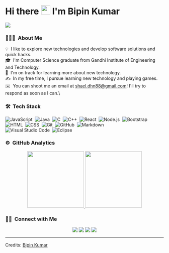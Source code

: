 # Hi there <img src="https://github.com/TheDudeThatCode/TheDudeThatCode/blob/master/Assets/Hi.gif" width="29px"> I'm Bipin Kumar

![](https://camo.githubusercontent.com/992babdffd8c74a1502de375fbdf7e4d54773242/68747470733a2f2f6d656469612e67697068792e636f6d2f6d656469612f53576f536b4e36447854737a71494b4571762f67697068792e676966)

### 👨🏻‍💻 &nbsp;About Me

💡 &nbsp;I like to explore new technologies and develop software solutions and quick hacks.\
🎓 &nbsp;I'm Computer Science graduate from Gandhi Institute of Engineering and Technology.\
🌱 &nbsp;I'm on track for learning more about new technology.\
✍️ &nbsp;In my free time, I pursue learning new technology and playing games.\
✉️ &nbsp;You can shoot me an email at shael.dhn88@gmail.com! I'll try to respond as soon as I can.\


### 🛠 &nbsp;Tech Stack

![JavaScript](https://img.shields.io/badge/-JavaScript-05122A?style=flat&logo=javascript)&nbsp;
![Java](https://img.shields.io/badge/-Java-05122A?style=flat&logo=Java&logoColor=FFA518)&nbsp;
![C](https://img.shields.io/badge/-C-05122A?style=flat&logo=C&logoColor=A8B9CC)&nbsp;
![C++](https://img.shields.io/badge/-C++-05122A?style=flat&logo=C%2B%2B&logoColor=00599C)&nbsp;
![React](https://img.shields.io/badge/-React-05122A?style=flat&logo=react)&nbsp;
![Node.js](https://img.shields.io/badge/-Node.js-05122A?style=flat&logo=node.js)&nbsp;
![Bootstrap](https://img.shields.io/badge/-Bootstrap-05122A?style=flat&logo=bootstrap&logoColor=563D7C)\
![HTML](https://img.shields.io/badge/-HTML-05122A?style=flat&logo=HTML5)&nbsp;
![CSS](https://img.shields.io/badge/-CSS-05122A?style=flat&logo=CSS3&logoColor=1572B6)&nbsp;
![Git](https://img.shields.io/badge/-Git-05122A?style=flat&logo=git)&nbsp;
![GitHub](https://img.shields.io/badge/-GitHub-05122A?style=flat&logo=github)&nbsp;
![Markdown](https://img.shields.io/badge/-Markdown-05122A?style=flat&logo=markdown)\
![Visual Studio Code](https://img.shields.io/badge/-Visual%20Studio%20Code-05122A?style=flat&logo=visual-studio-code&logoColor=007ACC)&nbsp;
![Eclipse](https://img.shields.io/badge/-Eclipse-05122A?style=flat&logo=eclipse-ide&logoColor=2C2255)

### ⚙️ &nbsp;GitHub Analytics

<p align="center">
<a href="https://github.com/shaelraj">
  <img height="180em" src="https://github-readme-stats-eight-theta.vercel.app/api?username=shaelraj&show_icons=true&theme=algolia&include_all_commits=true&count_private=true"/>
  <img height="180em" src="https://github-readme-stats-eight-theta.vercel.app/api/top-langs/?username=shaelraj&layout=compact&langs_count=8&theme=algolia"/>
</a>
</p>

### 🤝🏻 &nbsp;Connect with Me

<p align="center">
<a href="https://www.linkedin.com/in/bipin-kumar-8ab1a354/"><img src="https://img.shields.io/badge/-Bipin%20Kumar-0077B5?style=flat&logo=Linkedin&logoColor=white"/></a>
<a href="mailto:shael.dhn88@gmail.com"><img src="https://img.shields.io/badge/-shael.dhn88@gmail.com-D14836?style=flat&logo=Gmail&logoColor=white"/></a>
<a href="https://instagram.com/shaelemor"><img src="https://img.shields.io/badge/-@shaelemor-E4405F?style=flat&logo=Instagram&logoColor=white"/></a>
<a href="https://facebook.com/shaelraj"><img src="https://img.shields.io/badge/-@Shaelraj-1877F2?style=flat&logo=Facebook&logoColor=white"/></a>
</p>

-----
Credits: [Bipin Kumar](https://github.com/shaelraj)
